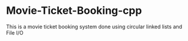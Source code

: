 # Movie-Ticket-Booking-cpp
This is a movie ticket booking system done using circular linked lists and File I/O

